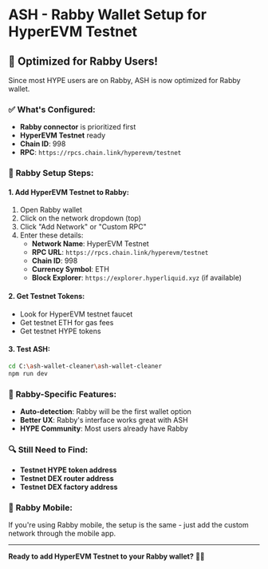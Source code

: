 # ASH - Rabby Wallet Setup for HyperEVM Testnet

## 🦝 **Optimized for Rabby Users!**

Since most HYPE users are on Rabby, ASH is now optimized for Rabby wallet.

### ✅ **What's Configured:**
- **Rabby connector** is prioritized first
- **HyperEVM Testnet** ready
- **Chain ID**: 998
- **RPC**: `https://rpcs.chain.link/hyperevm/testnet`

### 🔧 **Rabby Setup Steps:**

#### **1. Add HyperEVM Testnet to Rabby:**
1. Open Rabby wallet
2. Click on the network dropdown (top)
3. Click "Add Network" or "Custom RPC"
4. Enter these details:
   - **Network Name**: HyperEVM Testnet
   - **RPC URL**: `https://rpcs.chain.link/hyperevm/testnet`
   - **Chain ID**: 998
   - **Currency Symbol**: ETH
   - **Block Explorer**: `https://explorer.hyperliquid.xyz` (if available)

#### **2. Get Testnet Tokens:**
- Look for HyperEVM testnet faucet
- Get testnet ETH for gas fees
- Get testnet HYPE tokens

#### **3. Test ASH:**
```bash
cd C:\ash-wallet-cleaner\ash-wallet-cleaner
npm run dev
```

### 🎯 **Rabby-Specific Features:**
- **Auto-detection**: Rabby will be the first wallet option
- **Better UX**: Rabby's interface works great with ASH
- **HYPE Community**: Most users already have Rabby

### 🔍 **Still Need to Find:**
- **Testnet HYPE token address**
- **Testnet DEX router address**
- **Testnet DEX factory address**

### 📱 **Rabby Mobile:**
If you're using Rabby mobile, the setup is the same - just add the custom network through the mobile app.

---

**Ready to add HyperEVM Testnet to your Rabby wallet?** 🦝✨
